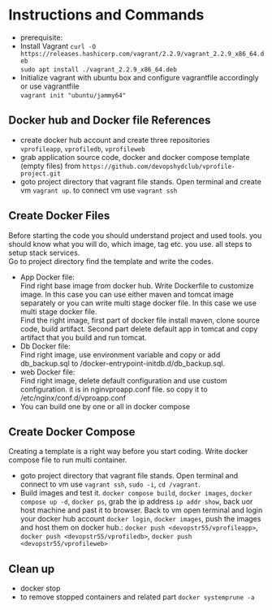 # Instructions and Commands
- prerequisite:  
- Install Vagrant
`curl -O https://releases.hashicorp.com/vagrant/2.2.9/vagrant_2.2.9_x86_64.deb`  
`sudo apt install ./vagrant_2.2.9_x86_64.deb`
- Initialize vagrant with ubuntu box and configure vagrantfile accordingly or use vagrantfile  
`vagrant init "ubuntu/jammy64"`  

## Docker hub and Docker file References
- create docker hub account and create three repositories  
`vprofileapp`, `vprofiledb`, `vprofileweb`  
- grab application source code, docker and docker compose template (empty files) from `https://github.com/devopshydclub/vprofile-project.git`  
- goto project directory that vagrant file stands. Open terminal and create vm `vagrant up`. to connect vm use `vagrant ssh`  

## Create Docker Files  
Before starting the code you should understand project and used tools. you should know what you will do, which image, tag etc. you use. all steps to setup stack services.  
Go to project directory find the template and write the codes.  
- App Docker file:  
Find right base image from docker hub. Write Dockerfile to customize image. In this case you can use either maven and tomcat image separately or you can write multi stage docker file. In this case we use multi stage docker file.  
Find the right image, first part of docker file install maven, clone source code, build artifact. Second part delete default app in tomcat and copy artifact that you build and run tomcat.  
- Db Docker file:  
Find right image, use environment variable and copy or add db_backup.sql to /docker-entrypoint-initdb.d/db_backup.sql.  
- web Docker file:  
Find right image, delete default configuration and use custom configuration. it is in nginvproapp.conf file. so copy it to /etc/nginx/conf.d/vproapp.conf  
- You can build one by one or all in docker compose  

## Create Docker Compose  
Creating a template is a right way before you start coding. Write docker compose file to run multi container.
- goto project directory that vagrant file stands. Open terminal
and connect to vm use `vagrant ssh`, `sudo -i`, `cd /vagrant`.
- Build images and test it. `docker compose build`, `docker images`, `docker compose up -d`, `docker ps`, grab the ip address `ip addr show`, back uor host machine and past it to browser. Back to vm open terminal and login your docker hub account `docker login`, `docker images`, push the images and host them on docker hub.: `docker push <devopstr55/vprofileapp>`, `docker push <devopstr55/vprofiledb>`, `docker push <devopstr55/vprofileweb>` 

## Clean up  
- docker stop <container id>  
- to remove stopped containers and related part
`docker systemprune -a`